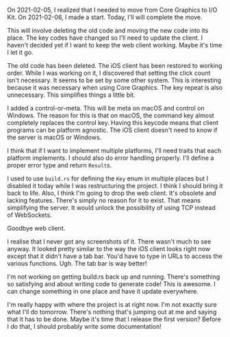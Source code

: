 On 2021-02-05, I realized that I needed to move from Core Graphics to I/O Kit.
On 2021-02-06, I made a start. Today, I'll will complete the move.

This will involve deleting the old code and moving the new code into its place.
The key codes have changed so I'll need to update the client. I haven't decided
yet if I want to keep the web client working. Maybe it's time I let it go.

The old code has been deleted. The iOS client has been restored to working
order. While I was working on it, I discovered that setting the click count
isn't necessary. It seems to be set by some other system. This is interesting
because it was necessary when using Core Graphics. The key repeat is also
unnecessary. This simplifies things a little bit.

I added a control-or-meta. This will be meta on macOS and control on Windows.
The reason for this is that on macOS, the command key almost completely replaces
the control key. Having this keycode means that client programs can be platform
agnostic. The iOS client doesn't need to know if the server is macOS or Windows.

I think that if I want to implement multiple platforms, I'll need traits that
each platform implements. I should also do error handling properly. I'll define
a proper error type and return `Result`s.

I used to use `build.rs` for defining the `Key` enum in multiple places but I
disabled it today while I was restructuring the project. I think I should bring
it back to life. Also, I think I'm going to drop the web client. It's obsolete
and lacking features. There's simply no reason for it to exist. That means
simplifying the server. It would unlock the possibility of using TCP instead of
WebSockets.

Goodbye web client.

I realise that I never got any screenshots of it. There wasn't much to see
anyway. It looked pretty similar to the way the iOS client looks right now
except that it didn't have a tab bar. You'd have to type in URLs to access the
various functions. Ugh. The tab bar is way better!

I'm not working on getting build.rs back up and running. There's something so
satisfying and about writing code to generate code! This is awesome. I can
change something in one place and have it update everywhere.

I'm really happy with where the project is at right now. I'm not exactly sure
what I'll do tomorrow. There's nothing that's jumping out at me and saying that
it has to be done. Maybe it's time that I release the first version? Before I do
that, I should probably write some documentation!
